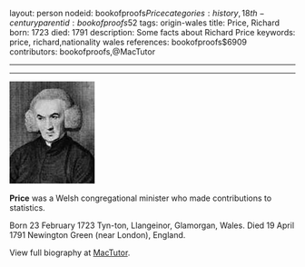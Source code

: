 layout: person
nodeid: bookofproofs$Price
categories: history,18th-century
parentid: bookofproofs$52
tags: origin-wales
title: Price, Richard
born: 1723
died: 1791
description: Some facts about Richard Price
keywords: price, richard,nationality wales
references: bookofproofs$6909
contributors: bookofproofs,@MacTutor

---


---

![Price.jpg](https://github.com/bookofproofs/bookofproofs.github.io/blob/main/_sources/_assets/images/portraits/Price.jpg?raw=true)

**Price** was a Welsh congregational minister who made contributions to statistics.

Born 23 February 1723 Tyn-ton, Llangeinor, Glamorgan, Wales. Died 19 April 1791 Newington Green (near London), England.


View full biography at [MacTutor](https://mathshistory.st-andrews.ac.uk/Biographies/Price/).